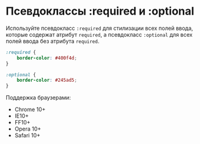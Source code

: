 # Псевдоклассы :required и :optional
Используйте псевдокласс `:required` для стилизации всех полей ввода, которые содержат атрибут `required`, а псевдокласс `:optional` для всех полей ввода без атрибута `required`.
```css
:required {
	border-color: #400f4d;
}

:optional {
	border-color: #245ad5;
}
```

Поддержка браузерами:

* Chrome 10+
* IE10+
* FF10+
* Opera 10+
* Safari 10+